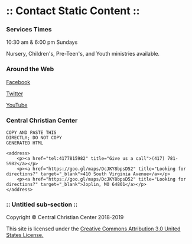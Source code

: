 # :: Contact Static Content ::

### Services Times

10:30 am & 6:00 pm Sundays

Nursery, Children's, Pre-Teen's, and Youth ministries available.

### Around the Web

[Facebook](https://www.facebook.com/cccjoplin/ "Reach Out to Central Christian Center on Facebook")

[Twitter](https://twitter.com/cccjoplin "Reach Out to Central Christian Center on Twitter")

[YouTube](https://www.youtube.com/channel/UC-UrTupgoq7zqjj3ffeqOEw "View sermons and other digital content on YouTube")

### Central Christian Center

```
COPY AND PASTE THIS
DIRECTLY; DO NOT COPY
GENERATED HTML

<address>
    <p><a href="tel:4177815982" title="Give us a call">(417) 781-5982</a></p>
    <p><a href="https://goo.gl/maps/DcJKY8bpsD52" title="Looking for directions?" target="_blank">410 South Virginia Avenue</a></p>
    <p><a href="https://goo.gl/maps/DcJKY8bpsD52" title="Looking for directions?" target="_blank">Joplin, MO 64801</a></p>
</address>

```

### :: Untitled sub-section ::

Copyright &copy; Central Christian Center 2018-2019

This site is licensed under the [Creative Commons Attribution 3.0 United States License.](http://creativecommons.org/licenses/by/3.0/us/ "Creative Commons 3.0")